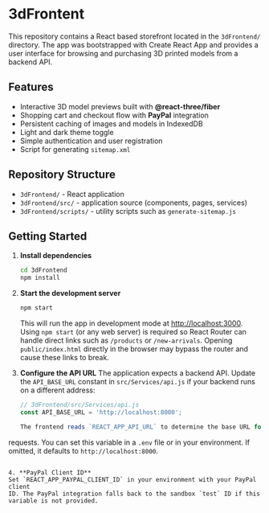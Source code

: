 # 3dFrontent

This repository contains a React based storefront located in the `3dFrontend/` directory. The app was bootstrapped with Create React App and provides a user interface for browsing and purchasing 3D printed models from a backend API.

## Features

- Interactive 3D model previews built with **@react-three/fiber**
- Shopping cart and checkout flow with **PayPal** integration
- Persistent caching of images and models in IndexedDB
- Light and dark theme toggle
- Simple authentication and user registration
- Script for generating `sitemap.xml`


## Repository Structure

- `3dFrontend/` - React application
- `3dFrontend/src/` - application source (components, pages, services)
- `3dFrontend/scripts/` - utility scripts such as `generate-sitemap.js`

## Getting Started

1. **Install dependencies**
   ```bash
   cd 3dFrontend
   npm install
   ```

2. **Start the development server**
   ```bash
   npm start
   ```
   This will run the app in development mode at [http://localhost:3000](http://localhost:3000).
   Using `npm start` (or any web server) is required so React Router can
   handle direct links such as `/products` or `/new-arrivals`. Opening
   `public/index.html` directly in the browser may bypass the router and cause
   these links to break.

3. **Configure the API URL**
   The application expects a backend API. Update the `API_BASE_URL` constant in `src/Services/api.js` if your backend runs on a different address:
   ```javascript
   // 3dFrontend/src/Services/api.js
   const API_BASE_URL = 'http://localhost:8000';

   The frontend reads `REACT_APP_API_URL` to determine the base URL for API
requests. You can set this variable in a `.env` file or in your environment.
If omitted, it defaults to `http://localhost:8000`.
   ```

4. **PayPal Client ID**
   Set `REACT_APP_PAYPAL_CLIENT_ID` in your environment with your PayPal client
   ID. The PayPal integration falls back to the sandbox `test` ID if this
   variable is not provided.

